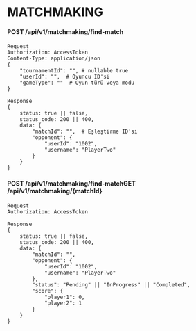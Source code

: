 # MATCHMAKING

#### POST /api/v1/matchmaking/find-match

```
Request
Authorization: AccessToken
Content-Type: application/json
{
    "tournamentId": "", # nullable true
    "userId": "",  # Oyuncu ID'si
    "gameType": ""  # Oyun türü veya modu
}
```

```
Response
{
    status: true || false,
    status_code: 200 || 400,
    data: {
        "matchId": "",  # Eşleştirme ID'si
        "opponent": {
            "userId": "1002",
            "username": "PlayerTwo"
        }
    }
}
```

#### POST /api/v1/matchmaking/find-matchGET /api/v1/matchmaking/{matchId}

```
Request
Authorization: AccessToken
```

```
Response
{
    status: true || false,
    status_code: 200 || 400,
    data: {
        "matchId": "",
        "opponent": {
            "userId": "1002",
            "username": "PlayerTwo"
        },
        "status": "Pending" || "InProgress" || "Completed",
        "score": {
            "player1": 0,
            "player2": 1
        }
    }
}
```
